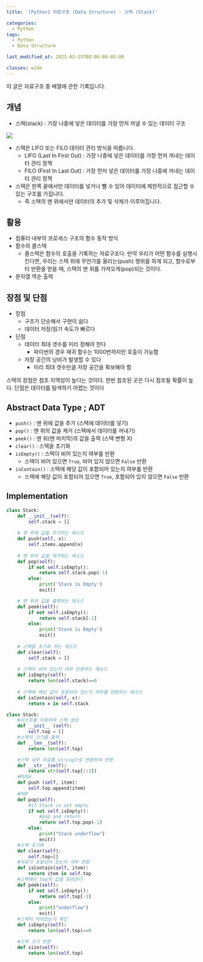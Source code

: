 ```yaml
---
title: '[Python] 자료구조 (Data Structure) - 스택 (Stack)'

categories:
  - Python
tags:
  - Python
  - Data Structure

last_modified_at: 2021-03-15T08:06:00-05:00

classes: wide
---
```


이 글은 자료구조 중 배열에 관한 기록입니다.

## 개념

- 스택(stack) : 가장 나중에 넣은 데이터를 가장 먼저 꺼낼 수 있는 데이터 구조

![]({{site.url}}/assets/images/PY/stack.png)

- 스택은 LIFO 또는 FILO 데이터 관리 방식을 따릅니다.
    - LIFO (Last In First Out) : 가장 나중에 넣은 데이터를 가장 먼저 꺼내는 데이터 관리 정책
    - FILO (First In Last Out) : 가장 먼저 넣은 데이터를 가장 나중에 꺼내는 데이터 관리 정책
- 스택은 한쪽 끝에서만 데이터를 넣거나 뺄 수 있어 데이터에 제한적으로 접근할 수 있는 구조를 가집니다.
    - 즉 스택의 맨 위에서만 데이터의 추가 및 삭제가 이루어집니다.

## 활용

- 컴퓨터 내부의 프로세스 구조의 함수 동작 방식
- 함수의 콜스택
    - 콜스택은 함수의 호출을 기록하는 자료구조다. 만약 우리가 어떤 함수를 실행시킨다면, 우리는 스택 위에 무언가를 올리는(push) 행위를 하게 되고, 함수로부터 반환을 받을 때, 스택의 맨 위를 가져오게(pop)되는 것이다.
- 문자열 역순 출력

## 장점 및 단점

- 장점
    - 구조가 단순해서 구현이 쉽다
    - 데이터 저장/읽기 속도가 빠르다
- 단점
    - 데이터 최대 갯수를 미리 정해야 한다
        - 파이썬의 경우 재귀 함수는 1000번까지만 호출이 가능함
    - 저장 공간의 낭비가 발생할 수 있다
        - 미리 최대 갯수만큼 저장 공간을 확보해야 함

스택의 장점은 참조 지역성이 높다는 것이다. 한번 참조된 곳은 다시 참조될 확률이 높다. 
단점은 데이터를 탐색하기 어렵는 것이다

## Abstract Data Type ; ADT

- `push()` : 맨 위에 값을 추가 (스택에 데이터를 넣기)
- `pop()` : 맨 위의 값을 제거 (스택에서 데이터를 꺼내기)
- `peek()` : 맨 위(맨 마지막)의 값을 출력 (스택 변형 X)
- `clear()` : 스택을 초기화
- `isEmpty()` : 스택이 비어 있는지 여부를 반환
    - 스택이 비어 있으면 `True`, 비어 있지 않으면 `False` 반환
- `isContain()` : 스택에 해당 값이 포함되어 있는지 여부를 반환
    - 스택에 해당 값이 포함되어 있으면 `True`, 포함되어 있지 않으면 `False` 반환

## Implementation

```python
class Stack:
    def __init__(self):
        self.stack = []
    
    # 맨 위에 값을 추가하는 메소드
    def push(self, x):
        self.items.append(x)
    
    # 맨 위의 값을 제거하는 메소드
    def pop(self):
        if not self.isEmpty():
            return self.stack.pop(-1)
        else:
            print('Stack is Empty')
            exit()

    # 맨 위의 값을 출력하는 메소드
    def peek(self):
        if not self.isEmpty():
            return self.stack[-1]
        else:
            print('Stack is Empty')
            exit()
    
    # 스택을 초기화 하는 메소드
    def clear(self):
        self.stack = []
    
    # 스택이 비어 있는지 여부 반환하는 메소드
    def isEmpty(self):
        return len(self.stack)==0
    
    # 스택에 해당 값이 포함되어 있는지 여부를 반환하는 메소드
    def isContain(self, x):
        return x in self.stack
```

```python
class Stack:
    #리스트를 이용하여 스택 생성
    def __init__ (self):
        self.top = []
    #스택의 크기를 출력
    def __len__(self):
        return len(self.top)

    #스택 내부 자료를 string으로 변환하여 반환
    def __str__(self):
        return str(self.top[::1])
    #PUSH
    def push (self, item):
        self.top.append(item)
    #POP
    def pop(self):
        #if Stack is not empty
        if not self.isEmpty():
            #pop and return 
            return self.top.pop(-1)
        else:
            print("Stack underflow")
            exit()
    #스택 초기화
    def clear(self):
        self.top=[]
    #자료가 포함되어 있는지 여부 반환
    def isContain(self, item):
        return item in self.top
    #스택에서 top의 값을 읽어온다
    def peek(self):
        if not self.isEmpty():
            return self.top[-1]
        else:
            print("underflow")
            exit()
    #스택이 비어있는지 확인
    def isEmpty(self):
        return len(self.top)==0

    #스택 크기 반환
    def size(self):
        return len(self.top)
```



